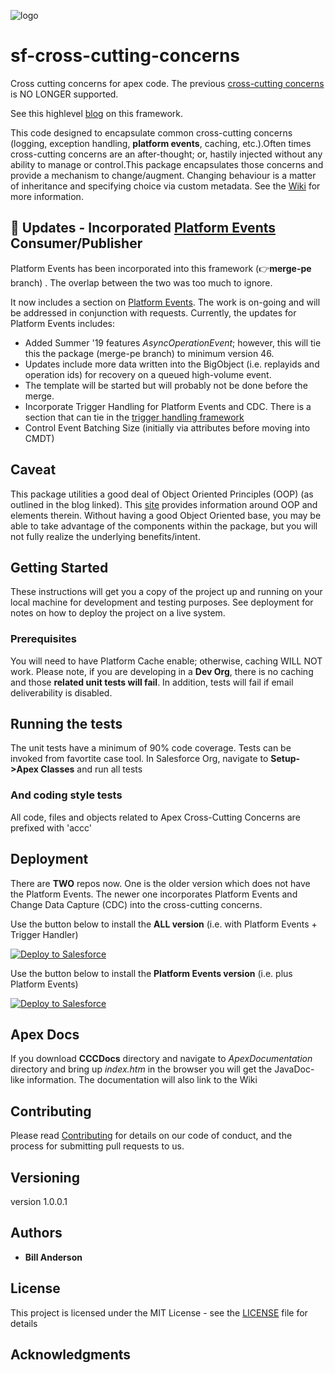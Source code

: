 
![logo](https://github.com/bjanderson70/sf-cross-cutting-concerns/blob/master/imgs/logo.png)
# sf-cross-cutting-concerns
Cross cutting concerns for apex code. The previous [cross-cutting concerns](https://github.com/bjanderson70/Apex-Cross-Cutting-Concerns) is NO LONGER supported. 

See this highlevel [blog](https://developer.salesforce.com/blogs/2018/10/configuration-first-replacing-code-at-runtime.html) on this framework.

This code designed to encapsulate common cross-cutting concerns (logging, exception handling, **platform events**, caching, etc.).Often times cross-cutting concerns are an after-thought; or, hastily injected without any ability to manage or control.This package encapsulates those concerns and provide a mechanism to change/augment. 
Changing behaviour is a matter of inheritance and specifying choice via custom metadata. See the [Wiki](https://github.com/bjanderson70/sf-cross-cutting-concerns/wiki) for more information.

## :star2: Updates - Incorporated [Platform Events](https://github.com/bjanderson70/sf-platform-events) Consumer/Publisher
Platform Events has been incorporated into this framework  (:point_right:**merge-pe** branch) . The overlap between the two was too much to ignore.

It now includes a section on [Platform Events](https://github.com/bjanderson70/sf-cross-cutting-concerns/wiki/Platform-Events). The work is on-going and will be addressed in conjunction with requests. Currently, the updates for Platform Events includes:
* Added Summer '19 features _AsyncOperationEvent_; however, this will tie this the package (merge-pe branch) to minimum version 46.
* Updates include more data written into the BigObject (i.e. replayids and operation ids) for recovery on a queued high-volume event.
* The template will be started but will probably not be done before the merge.
* Incorporate Trigger Handling for Platform Events and CDC. There is a section that can tie in the [trigger handling framework](https://github.com/bjanderson70/sf-trigger-handling/wiki)
* Control Event Batching Size (initially via attributes before moving into CMDT)

## Caveat
This package utilities a good deal of Object Oriented Principles (OOP) (as outlined in the blog linked). This [site](http://ootips.org/) provides information around OOP and elements therein. Without having a good Object Oriented base, you may be able to take advantage of the components within the package, but you will not fully realize the underlying benefits/intent.  

## Getting Started

These instructions will get you a copy of the project up and running on your local machine for development and testing purposes. 
See deployment for notes on how to deploy the project on a live system.

### Prerequisites

You will need to have Platform Cache enable; otherwise, caching WILL NOT work. Please note, if you are developing in a **Dev Org**, there is no caching and those **related unit tests will fail**. In addition, tests will fail if email deliverability is disabled.

## Running the tests

The unit tests have a minimum of 90% code coverage. Tests can be invoked from favortite case tool.
In Salesforce Org, navigate to **Setup->Apex Classes** and run all tests

### And coding style tests

All code, files and objects related to Apex Cross-Cutting Concerns are prefixed with 'accc'

## Deployment

There are **TWO** repos now. One is the older version which does not have the Platform Events. The newer one incorporates Platform Events and Change Data Capture (CDC) into the cross-cutting concerns.

Use the button below to install the **ALL version** (i.e. with Platform Events + Trigger Handler)

<a href="https://githubsfdeploy.herokuapp.com?owner=bjanderson70&repo=sf-cross-cutting-concerns&ref=merge-th">
  <img alt="Deploy to Salesforce"
       src="https://raw.githubusercontent.com/afawcett/githubsfdeploy/master/deploy.png">
</a>

Use the button below to install the **Platform Events version** (i.e. plus Platform Events)

<a href="https://githubsfdeploy.herokuapp.com?owner=bjanderson70&repo=sf-cross-cutting-concerns&ref=merge-pe">
  <img alt="Deploy to Salesforce"
       src="https://raw.githubusercontent.com/afawcett/githubsfdeploy/master/deploy.png">
</a>


## Apex Docs
If you download **CCCDocs** directory and navigate to _ApexDocumentation_ directory and bring up _index.htm_ in the browser you will get the JavaDoc-like information. The documentation will also link to the Wiki

## Contributing

Please read [Contributing](Contributing) for details on our code of conduct, and the process for submitting pull requests to us.

## Versioning

version 1.0.0.1

## Authors

* **Bill Anderson** 

## License

This project is licensed under the MIT License - see the [LICENSE](LICENSE) file for details

## Acknowledgments



